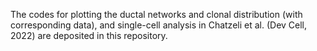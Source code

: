 The codes for plotting the ductal networks and clonal distribution (with corresponding data), and single-cell analysis in Chatzeli et al. (Dev Cell, 2022) are deposited in this repository.
